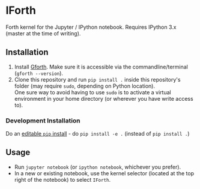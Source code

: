 # IForth

Forth kernel for the Jupyter / IPython notebook.  Requires IPython 3.x (master at the time of writing).

## Installation
1. Install [Gforth](https://www.gnu.org/software/gforth/).  Make sure it is accessible via the commandline/terminal (`gforth --version`).
2. Clone this repository and run `pip install .` inside this repository's folder (may require `sudo`, depending on Python location).    
   One sure way to avoid having to use `sudo` is to activate a virtual environment in your home directory (or wherever you have write access to).

### Development Installation
Do an [editable `pip` install](https://pip.pypa.io/en/stable/topics/local-project-installs/#editable-installs) - do `pip install -e .` (instead of `pip install .`)

## Usage
- Run `jupyter notebook` (or `ipython notebook`, whichever you prefer).
- In a new or existing notebook, use the kernel selector (located at the top right of the notebook) to select `IForth`.
